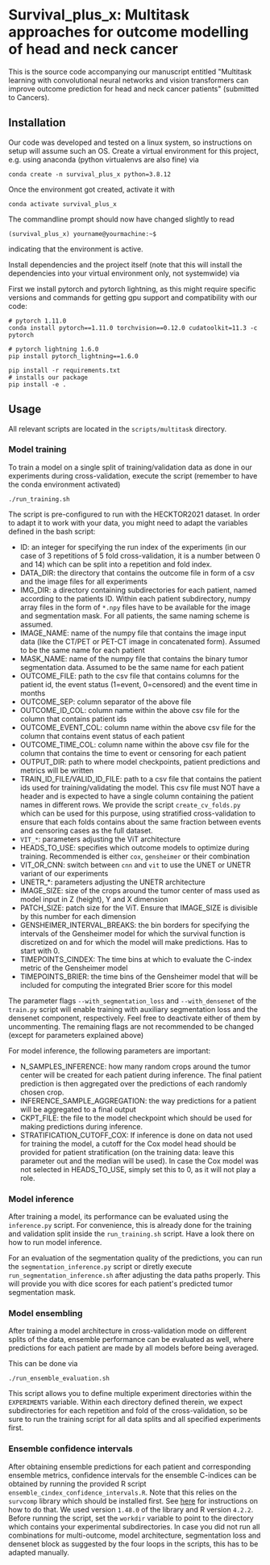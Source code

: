 # Survival_plus_x: Multitask approaches for outcome modelling of head and neck cancer

This is the source code accompanying our manuscript entitled "Multitask learning with convolutional neural networks and vision transformers can improve
outcome prediction for head and neck cancer patients" (submitted to Cancers).

## Installation

Our code was developed and tested on a linux system, so instructions on setup will assume such an OS.
Create a virtual environment for this project, e.g. using anaconda (python virtualenvs are also fine) via

```
conda create -n survival_plus_x python=3.8.12
```
Once the environment got created, activate it with
```
conda activate survival_plus_x
```
The commandline prompt should now have changed slightly to read
```
(survival_plus_x) yourname@yourmachine:~$
```
indicating that the environment is active.

Install dependencies and the project itself (note that this will install the dependencies into your virtual environment only, not systemwide) via

First we install pytorch and pytorch lightning, as this might require specific versions and commands for getting gpu support and compatibility with our code:

```
# pytorch 1.11.0
conda install pytorch==1.11.0 torchvision==0.12.0 cudatoolkit=11.3 -c pytorch

# pytorch lightning 1.6.0
pip install pytorch_lightning==1.6.0
```
```
pip install -r requirements.txt
# installs our package
pip install -e .
```

## Usage

All relevant scripts are located in the `scripts/multitask` directory.

### Model training
To train a model on a single split of training/validation data as done in our experiments during cross-validation, execute the script (remember to have the conda environment activated)

```
./run_training.sh
```

The script is pre-configured to run with the HECKTOR2021 dataset. In order to adapt it to work with your data, you might need to adapt the variables defined in the bash script:

- ID: an integer for specifying the run index of the experiments (in our case of 3 repetitions of 5 fold cross-validation, it is a number between 0 and 14) which can be split into a repetition and fold index.
- DATA_DIR: the directory that contains the outcome file in form of a csv and the image files for all experiments
- IMG_DIR: a directory containing subdirectories for each patient, named according to the patients ID. Within each patient subdirectory, numpy array files in the form of `*.npy` files have to be available for the image and segmentation mask. For all patients, the same naming scheme is assumed.
- IMAGE_NAME: name of the numpy file that contains the image input data (like the CT/PET or PET-CT image in concatenated form). Assumed to be the same name for each patient
- MASK_NAME: name of the numpy file that contains the binary tumor segmentation data. Assumed to be the same name for each patient
- OUTCOME_FILE: path to the csv file that contains columns for the patient id, the event status (1=event, 0=censored) and the event time in months
- OUTCOME_SEP: column separator of the above file
- OUTCOME_ID_COL: column name within the above csv file for the column that contains patient ids
- OUTCOME_EVENT_COL: column name within the above csv file for the column that contains event status of each patient
- OUTCOME_TIME_COL: column name within the above csv file for the column that contains the time to event or censoring for each patient
- OUTPUT_DIR: path to where model checkpoints, patient predictions and metrics will be written
- TRAIN_ID_FILE/VALID_ID_FILE: path to a csv file that contains the patient ids used for training/validating the model. This csv file must NOT have a header and is expected to have a single column containing the patient names in different rows. We provide the script `create_cv_folds.py` which can be used for this purpose, using stratified cross-validation to ensure that each folds contains about the same fraction between events and censoring cases as the full dataset.
- `VIT_*`: parameters adjusting the ViT architecture
- HEADS_TO_USE: specifies which outcome models to optimize during training. Recommended is either `cox`, `gensheimer` or their combination
- VIT_OR_CNN: switch between `cnn` and `vit` to use the UNET or UNETR variant of our experiments
- UNETR_*: parameters adjusting the UNETR architecture
- IMAGE_SIZE: size of the crops around the tumor center of mass used as model input in Z (height), Y and X dimension
- PATCH_SIZE: patch size for the ViT. Ensure that IMAGE_SIZE is divisible by this number for each dimension
- GENSHEIMER_INTERVAL_BREAKS: the bin borders for specifying the intervals of the Gensheimer model for which the survival function is discretized on and for which the model will make predictions. Has to start with 0.
- TIMEPOINTS_CINDEX: The time bins at which to evaluate the C-index metric of the Gensheimer model
- TIMEPOINTS_BRIER: the time bins of the Gensheimer model that will be included for computing the integrated Brier score for this model

The parameter flags `--with_segmentation_loss` and `--with_densenet` of the `train.py` script will enable training with auxiliary segmentation loss and the densenet component, respectively. Feel free to deactivate either of them by uncommenting.
The remaining flags are not recommended to be changed (except for parameters explained above)

For model inference, the following parameters are important:

- N_SAMPLES_INFERENCE: how many random crops around the tumor center will be created for each patient during inference. The final patient prediction is then aggregated over the predictions of each randomly chosen crop.
- INFERENCE_SAMPLE_AGGREGATION: the way predictions for a patient will be aggregated to a final output
- CKPT_FILE: the file to the model checkpoint which should be used for making predictions during inference.
- STRATIFICATION_CUTOFF_COX: If inference is done on data not used for training the model, a cutoff for the Cox model head should be provided for patient stratification (on the training data: leave this parameter out and the median will be used). In case the Cox model was not selected in HEADS_TO_USE, simply set this to 0, as it will not play a role.

### Model inference

After training a model, its performance can be evaluated using the `inference.py` script. For convenience, this is already done for the training and validation split inside the `run_training.sh` script. Have a look there on how to run model inference.

For an evaluation of the segmentation quality of the predictions, you can run the `segmentation_inference.py` script or diretly execute `run_segmentation_inference.sh` after adjusting the data paths properly. This will provide you with dice scores for each patient's predicted tumor segmentation mask.

### Model ensembling
After training a model architecture in cross-validation mode on different splits of the data, ensemble performance can be evaluated as well, where predictions for each patient are made by all models before being averaged.

This can be done via
```
./run_ensemble_evaluation.sh
```

This script allows you to define multiple experiment directories within the `EXPERIMENTS` variable. Within each directory defined therein, we expect subdirectories for each repetition and fold of the cross-validation, so be sure to run the training script for all data splits and all specified experiments first.

### Ensemble confidence intervals

After obtaining ensemble predictions for each patient and corresponding ensemble metrics, confidence intervals for the ensemble C-indices can be obtained by running the provided R script `ensemble_cindex_confidence_intervals.R`. Note that this relies on the `survcomp` library which should be installed first. See [here](https://bioconductor.statistik.tu-dortmund.de/packages/3.16/bioc/html/survcomp.html) for instructions on how to do that. We used version `1.48.0` of the library and R version `4.2.2`. Before running the script, set the `workdir` variable to point to the directory which contains your experimental subdirectories. In case you did not run all combinations for multi-outcome, model architecture, segmentation loss and densenet block as suggested by the four loops in the scripts, this has to be adapted manually.